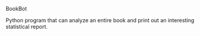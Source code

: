 BookBot 

Python program that can analyze an entire book and print out an interesting statistical report.

